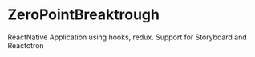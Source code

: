 # ZeroPointBreaktrough
ReactNative Application using hooks, redux. Support for Storyboard and Reactotron

